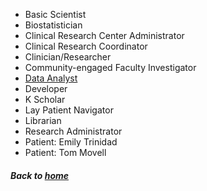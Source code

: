  * Basic Scientist
 * Biostatistician
 * Clinical Research Center Administrator
 * Clinical Research Coordinator
 * Clinician/Researcher
 * Community-engaged Faculty Investigator
 * [Data Analyst](https://github.com/data2health/CTS-Personas/blob/master/docs/pages/dataanalyst_profile.html)
 * Developer
 * K Scholar
 * Lay Patient Navigator
 * Librarian
 * Research Administrator
 * Patient: Emily Trinidad
 * Patient: Tom Movell

##### Back to [home](https://data2health.github.io/CTS-Personas/)
